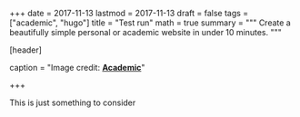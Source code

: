 +++
date = 2017-11-13
lastmod = 2017-11-13
draft = false
tags = ["academic", "hugo"]
title = "Test run"
math = true
summary = """
Create a beautifully simple personal or academic website in under 10 minutes. 
"""

[header]

caption = "Image credit: [**Academic**](https://github.com/gcushen/hugo-academic/)"

+++

This is just something to consider